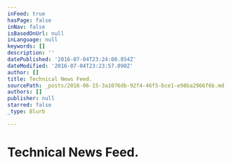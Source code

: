 ```yaml
---
inFeed: true
hasPage: false
inNav: false
isBasedOnUrl: null
inLanguage: null
keywords: []
description: ''
datePublished: '2016-07-04T23:24:00.854Z'
dateModified: '2016-07-04T23:23:57.090Z'
author: []
title: Technical News Feed.
sourcePath: _posts/2016-06-15-3a1076db-92f4-46f5-bce1-e98ba2966f6b.md
authors: []
publisher: null
starred: false
_type: Blurb

---
```

# Technical News Feed.